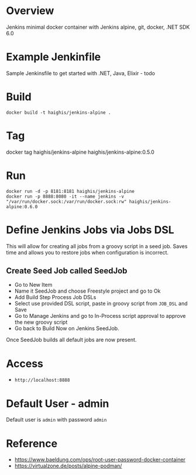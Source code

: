
# Overview
Jenkins minimal docker container with Jenkins alpine, git, docker, .NET SDK 6.0

# Example Jenkinfile
Sample Jenkinsfile to get started with .NET, Java, Elixir - todo

# Build
```
docker build -t haighis/jenkins-alpine .
```

# Tag
docker tag haighis/jenkins-alpine haighis/jenkins-alpine:0.5.0

# Run
 ```
docker run -d -p 8181:8181 haighis/jenkins-alpine
docker run -p 8888:8080 -it --name jenkins -v "/var/run/docker.sock:/var/run/docker.sock:rw" haighis/jenkins-alpine:0.6.0
 ```

 # Define Jenkins Jobs via Jobs DSL
This will allow for creating all jobs from a groovy script in a seed job. Saves time and allows you to restore jobs when configuration is incorrect.
 ## Create Seed Job called SeedJob
 - Go to New Item
 - Name it SeedJob and choose Freestyle project and go to Ok
 - Add Build Step Process Job DSLs
 - Select use provided DSL script, paste in groovy script from `JOB_DSL` and Save
 - Go to Manage Jenkins and go to In-Process script approval to approve the new groovy script
 - Go back to Build Now on Jenkins SeedJob. 
 
 Once SeedJob builds all default jobs are now present.

 # Access
- `http://localhost:8888`

# Default User - admin
Default user is `admin` with password `admin`

# Reference
- https://www.baeldung.com/ops/root-user-password-docker-container
- https://virtualzone.de/posts/alpine-podman/
